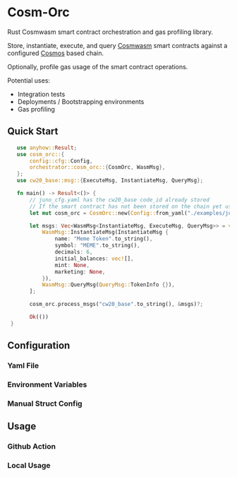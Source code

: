 # Cosm-Orc


Rust Cosmwasm smart contract orchestration and gas profiling library.

Store, instantiate, execute, and query [Cosmwasm](https://github.com/CosmWasm/cosmwasm) smart contracts against a configured [Cosmos](https://github.com/cosmos/cosmos-sdk) based chain. 

Optionally, profile gas usage of the smart contract operations.

Potential uses:
* Integration tests
* Deployments / Bootstrapping environments
* Gas profiling

## Quick Start
 ```rust
    use anyhow::Result;
    use cosm_orc::{
        config::cfg::Config,
        orchestrator::cosm_orc::{CosmOrc, WasmMsg},
    };
    use cw20_base::msg::{ExecuteMsg, InstantiateMsg, QueryMsg};

    fn main() -> Result<()> {
        // juno_cfg.yaml has the cw20_base code_id already stored
        // If the smart contract has not been stored on the chain yet use: `cosm_orc::store_contracts()`
        let mut cosm_orc = CosmOrc::new(Config::from_yaml("./examples/juno_cfg.yaml")?);

        let msgs: Vec<WasmMsg<InstantiateMsg, ExecuteMsg, QueryMsg>> = vec![
            WasmMsg::InstantiateMsg(InstantiateMsg {
                name: "Meme Token".to_string(),
                symbol: "MEME".to_string(),
                decimals: 6,
                initial_balances: vec![],
                mint: None,
                marketing: None,
            }),
            WasmMsg::QueryMsg(QueryMsg::TokenInfo {}),
        ];

        cosm_orc.process_msgs("cw20_base".to_string(), &msgs)?;

        Ok(())
  }
```


## Configuration

### Yaml File

### Environment Variables

### Manual Struct Config

## Usage

### Github Action

### Local Usage

